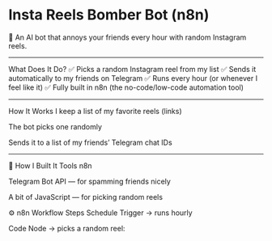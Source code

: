 # Insta Reels Bomber Bot (n8n)
🚀 An AI bot that annoys your friends every hour with random Instagram reels.

---
What Does It Do?
✅ Picks a random Instagram reel from my list
✅ Sends it automatically to my friends on Telegram
✅ Runs every hour (or whenever I feel like it)
✅ Fully built in n8n (the no-code/low-code automation tool)

---

How It Works
I keep a list of my favorite reels (links)

The bot picks one randomly

Sends it to a list of my friends’ Telegram chat IDs

---

🔧 How I Built It
Tools
n8n

Telegram Bot API — for spamming friends nicely

A bit of JavaScript — for picking random reels

⚙️ n8n Workflow Steps
Schedule Trigger → runs hourly

Code Node → picks a random reel:
